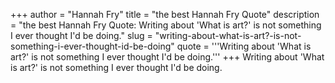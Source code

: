 +++
author = "Hannah Fry"
title = "the best Hannah Fry Quote"
description = "the best Hannah Fry Quote: Writing about 'What is art?' is not something I ever thought I'd be doing."
slug = "writing-about-what-is-art?-is-not-something-i-ever-thought-id-be-doing"
quote = '''Writing about 'What is art?' is not something I ever thought I'd be doing.'''
+++
Writing about 'What is art?' is not something I ever thought I'd be doing.

